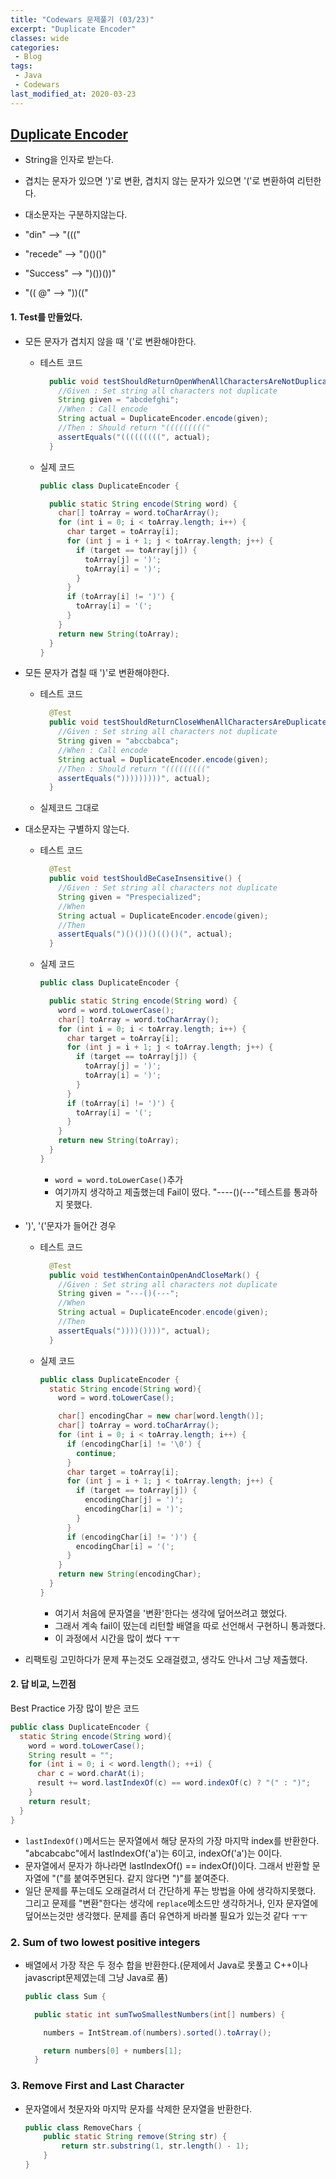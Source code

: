 ```yaml
---
title: "Codewars 문제풀기 (03/23)"
excerpt: "Duplicate Encoder"
classes: wide
categories:
 - Blog
tags:
 - Java
 - Codewars
last_modified_at: 2020-03-23
---
```




## [Duplicate Encoder](https://www.codewars.com/kata/54b42f9314d9229fd6000d9c/train/java)

* String을 인자로 받는다.
* 겹치는 문자가 있으면 ')'로 변환, 겹치지 않는 문자가 있으면 '('로 변환하여 리턴한다.
* 대소문자는 구분하지않는다.

* "din" -->  "((("
* "recede"   -->  "()()()"
*  "Success"  -->  ")())())" 
* "(( @"     -->  "))((" 

#### 1. Test를 만들었다.

* 모든 문자가 겹치지 않을 때 '('로 변환해야한다.

  * 테스트 코드
  
    ```java
      public void testShouldReturnOpenWhenAllCharactersAreNotDuplicate() {
        //Given : Set string all characters not duplicate
        String given = "abcdefghi";
        //When : Call encode
        String actual = DuplicateEncoder.encode(given);
        //Then : Should return "((((((((("
        assertEquals("(((((((((", actual);
      }
    ```
    
  * 실제 코드
  
    ```java
    public class DuplicateEncoder {
    
      public static String encode(String word) {
        char[] toArray = word.toCharArray();
        for (int i = 0; i < toArray.length; i++) {
          char target = toArray[i];
          for (int j = i + 1; j < toArray.length; j++) {
            if (target == toArray[j]) {
              toArray[j] = ')';
              toArray[i] = ')';
            }
          }
          if (toArray[i] != ')') {
            toArray[i] = '(';
          }
        }
        return new String(toArray);
      }
    }
    ```

* 모든 문자가 겹칠 때 ')'로 변환해야한다.

  * 테스트 코드

    ```java
      @Test
      public void testShouldReturnCloseWhenAllCharactersAreDuplicate() {
        //Given : Set string all characters not duplicate
        String given = "abccbabca";
        //When : Call encode
        String actual = DuplicateEncoder.encode(given);
        //Then : Should return "((((((((("
        assertEquals(")))))))))", actual);
      }
    ```

  * 실제코드 그대로

* 대소문자는 구별하지 않는다.

  * 테스트 코드

    ```java
      @Test
      public void testShouldBeCaseInsensitive() {
        //Given : Set string all characters not duplicate
        String given = "Prespecialized";
        //When
        String actual = DuplicateEncoder.encode(given);
        //Then
        assertEquals(")()())()(()()(", actual);
      }
    ```

  * 실제 코드

    ```java
    public class DuplicateEncoder {
    
      public static String encode(String word) {
        word = word.toLowerCase();
        char[] toArray = word.toCharArray();
        for (int i = 0; i < toArray.length; i++) {
          char target = toArray[i];
          for (int j = i + 1; j < toArray.length; j++) {
            if (target == toArray[j]) {
              toArray[j] = ')';
              toArray[i] = ')';
            }
          }
          if (toArray[i] != ')') {
            toArray[i] = '(';
          }
        }
        return new String(toArray);
      }
    }
    ```

    * `word = word.toLowerCase()`추가
    * 여기까지 생각하고 제출했는데 Fail이 떴다. "----()(---"테스트를 통과하지 못했다.

* ')', '('문자가 들어간 경우

  * 테스트 코드

    ```java
      @Test
      public void testWhenContainOpenAndCloseMark() {
        //Given : Set string all characters not duplicate
        String given = "---()(---";
        //When
        String actual = DuplicateEncoder.encode(given);
        //Then
        assertEquals("))))())))", actual);
      }
    ```

    

  * 실제 코드

    ```java
    public class DuplicateEncoder {
      static String encode(String word){
        word = word.toLowerCase();
    
        char[] encodingChar = new char[word.length()];
        char[] toArray = word.toCharArray();
        for (int i = 0; i < toArray.length; i++) {
          if (encodingChar[i] != '\0') {
            continue;
          }
          char target = toArray[i];
          for (int j = i + 1; j < toArray.length; j++) {
            if (target == toArray[j]) {
              encodingChar[j] = ')';
              encodingChar[i] = ')';
            }
          }
          if (encodingChar[i] != ')') {
            encodingChar[i] = '(';
          }
        }
        return new String(encodingChar);
      }
    }
    ```

    * 여기서 처음에 문자열을 '변환'한다는 생각에 덮어쓰려고 했었다.
    * 그래서 계속 fail이 떴는데 리턴할 배열을 따로 선언해서 구현하니 통과했다.
    * 이 과정에서 시간을 많이 썼다 ㅜㅜ

* 리팩토링 고민하다가 문제 푸는것도 오래걸렸고, 생각도 안나서 그냥 제출했다.

#### 2. 답 비교, 느낀점

Best Practice 가장 많이 받은 코드

```java
public class DuplicateEncoder {
  static String encode(String word){
    word = word.toLowerCase();
    String result = "";
    for (int i = 0; i < word.length(); ++i) {
      char c = word.charAt(i);
      result += word.lastIndexOf(c) == word.indexOf(c) ? "(" : ")";
    }
    return result;
  }
}
```

* `lastIndexOf()`메서드는 문자열에서 해당 문자의 가장 마지막 index를 반환한다.  "abcabcabc"에서 lastIndexOf('a')는 6이고, indexOf('a')는 0이다.
* 문자열에서 문자가 하나라면 lastIndexOf() == indexOf()이다. 그래서 반환할 문자열에 "("를 붙여주면된다. 같지 않다면 ")"를 붙여준다.
* 일단 문제를 푸는데도 오래걸려서 더 간단하게 푸는 방법을 아에 생각하지못했다. 그리고 문제를 "변환"한다는 생각에 `replace`메소드만 생각하거나, 인자 문자열에 덮어쓰는것만 생각했다. 문제를 좀더 유연하게 바라볼 필요가 있는것 같다 ㅜㅜ





### 2. Sum of two lowest positive integers

* 배열에서 가장 작은 두 정수 합을 반환한다.(문제에서 Java로 못풀고 C++이나 javascript문제였는데 그냥 Java로 품)

  ```java
  public class Sum {
  
    public static int sumTwoSmallestNumbers(int[] numbers) {
  
      numbers = IntStream.of(numbers).sorted().toArray();
  
      return numbers[0] + numbers[1];
    }
  ```



### 3. Remove First and Last Character

* 문자열에서 첫문자와 마지막 문자를 삭제한 문자열을 반환한다.

  ```java
  public class RemoveChars {
      public static String remove(String str) {
          return str.substring(1, str.length() - 1);
      }
  }
  ```





